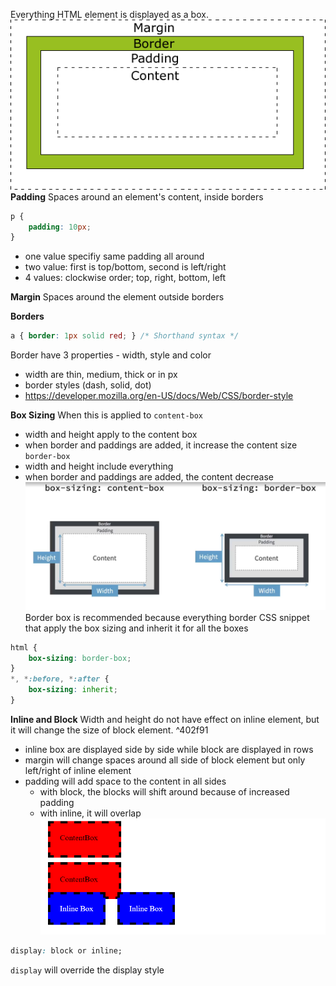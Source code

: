 Everything HTML element is displayed as a box.
![](assets/css-box-model.gif)
**Padding**
Spaces around an element's content, inside borders
```css
p {
	padding: 10px;
}
```
- one value specifiy same padding all around
- two value: first is top/bottom, second is left/right
- 4 values: clockwise order; top, right, bottom, left

**Margin**
Spaces around the element outside borders

**Borders**
```css
a { border: 1px solid red; } /* Shorthand syntax */
```
Border have 3 properties - width, style and color
- width are thin, medium, thick or in px 
- border styles (dash, solid, dot)
- https://developer.mozilla.org/en-US/docs/Web/CSS/border-style

**Box Sizing**
When this is applied to `content-box`
- width and height apply to the content box
- when border and paddings are added, it increase the content size
`border-box`
- width and height include everything
- when border and paddings are added, the content decrease
![](assets/Pasted%20image%2020241020214626.png)
Border box is recommended because everything border
CSS snippet that apply the box sizing and inherit it for all the boxes
```css
html {
	box-sizing: border-box;
}
*, *:before, *:after {
	box-sizing: inherit;
}
```

**Inline and Block**
Width and height do not have effect on inline element, but it will change the size of block element. ^402f91
- inline box are displayed side by side while block are displayed in rows
- margin will change spaces around all side of block element but only left/right of inline element
- padding will add space to the content in all sides
	- with block, the blocks will shift around because of increased padding
	- with inline, it will overlap
![](assets/Pasted%20image%2020241020221222.png)
```css
display: block or inline;
```
`display` will override the display style